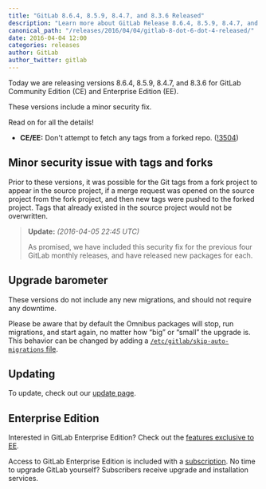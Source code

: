 ```yaml
---
title: "GitLab 8.6.4, 8.5.9, 8.4.7, and 8.3.6 Released"
description: "Learn more about GitLab Release 8.6.4, 8.5.9, 8.4.7, and 8.3.6 for GitLab Community Edition (CE) and Enterprise Edition (EE)"
canonical_path: "/releases/2016/04/04/gitlab-8-dot-6-dot-4-released/"
date: 2016-04-04 12:00
categories: releases
author: GitLab
author_twitter: gitlab
---
```


Today we are releasing versions 8.6.4, 8.5.9, 8.4.7, and 8.3.6 for GitLab
Community Edition (CE) and Enterprise Edition (EE).

These versions include a minor security fix.

Read on for all the details!

<!-- more -->

- **CE/EE:** Don't attempt to fetch any tags from a forked repo. ([!3504])

[!3504]: https://gitlab.com/gitlab-org/gitlab-ce/merge_requests/3504

## Minor security issue with tags and forks

Prior to these versions, it was possible for the Git tags from a fork project to
appear in the source project, if a merge request was opened on the source
project from the fork project, and then new tags were pushed to the forked
project. Tags that already existed in the source project would not be
overwritten.

> **Update:** _(2016-04-05 22:45 UTC)_
>
> As promised, we have included this security fix for the previous four GitLab
> monthly releases, and have released new packages for each.

## Upgrade barometer

These versions do not include any new migrations, and should not require any
downtime.

Please be aware that by default the Omnibus packages will stop, run migrations,
and start again, no matter how “big” or “small” the upgrade is. This behavior
can be changed by adding a [`/etc/gitlab/skip-auto-migrations`
file](http://doc.gitlab.com/omnibus/update/README.html).

## Updating

To update, check out our [update page](/update/).

## Enterprise Edition

Interested in GitLab Enterprise Edition? Check out the [features exclusive to
EE](/features/#enterprise).

Access to GitLab Enterprise Edition is included with a [subscription](/pricing/).
No time to upgrade GitLab yourself? Subscribers receive upgrade and installation
services.
